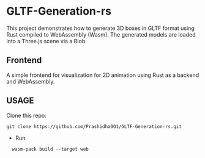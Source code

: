 # GLTF-Generation-rs
This project demonstrates how to generate 3D boxes in GLTF format using Rust compiled to WebAssembly (Wasm). The generated models are loaded into a Three.js scene via a Blob.
<br>

## Frontend 
A simple frontend for visualization for 2D animation using Rust as a backend and WebAssembly.


## USAGE 
 Clone this repo:
```
git clone https://github.com/Prashidha0O1/GLTF-Generation-rs.git
```

- Run
```
  wasm-pack build --target web
```
